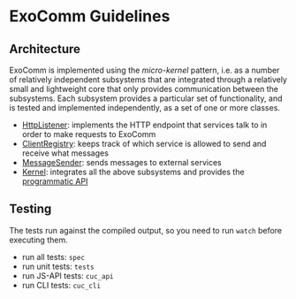 # ExoComm Guidelines


## Architecture

ExoComm is implemented using the _micro-kernel_ pattern,
i.e. as a number of relatively independent subsystems that are integrated through
a relatively small and lightweight core that only provides
communication between the subsystems.
Each subsystem provides a particular set of functionality,
and is tested and implemented independently,
as a set of one or more classes.

- [HttpListener](src/http-listener): implements the HTTP endpoint that services talk to
                                     in order to make requests to ExoComm
- [ClientRegistry](src/client-registry): keeps track of which service is allowed
                                         to send and receive what messages
- [MessageSender](src/message-sender): sends messages to external services
- [Kernel](src/exocomm.ls): integrates all the above subsystems and provides the [programmatic API](#javascript-api)


## Testing

The tests run against the compiled output, so you need to run `watch` before executing them.

- run all tests: `spec`
- run unit tests: `tests`
- run JS-API tests: `cuc_api`
- run CLI tests: `cuc_cli`
